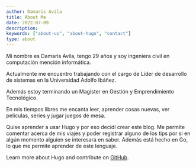 ```yaml
---
author: Damaris Avila
title: About Me
date: 2022-07-09
description:
keywords: ["about-us", "about-hugo", "contact"]
type: about
---
```


Mi nombre es Damaris Avila, tengo 29 años y soy ingeniera civil en computación mención informática.

Actualmente me encuentro trabajando con el cargo de Líder de desarrollo de sistemas en la Universidad Adolfo Ibáñez.

Además estoy terminando un Magíster en Gestión y Emprendimiento Tecnológico.

En mis tiempos libres me encanta leer, aprender cosas nuevas, ver peliculas, series y jugar juegos de mesa.

Quise aprender a usar Hugo y por eso decidí crear este blog. Me permite comentar acerca de mis viajes y poder registrar alguno de los tips por si en algún momento alguien se interesara en saber. Además está hecho en Go, lo que me permite aprender de este lenguaje.


Learn more about Hugo and contribute on [GitHub](https://github.com/gohugoio).
